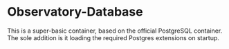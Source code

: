 # Observatory-Database

This is a super-basic container, based on the official PostgreSQL container.
The sole addition is it loading the required Postgres extensions on startup.
